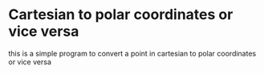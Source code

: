 # Cartesian to polar coordinates or vice versa

this is a simple program to convert a point in cartesian to polar coordinates or vice versa
